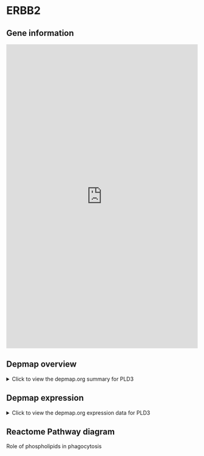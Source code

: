 <h1>ERBB2</h1>

<h2>Gene information</h2>
<iframe src="https://depmap.org/portal/gene/PLD3?tab=about" style="border:none;width:100%;height:800px"></iframe>

<h2>Depmap overview</h2>
<details>
  <summary>Click to view the depmap.org summary for PLD3</summary>
  <iframe src="https://depmap.org/portal/gene/PLD3?tab=overview" style="border:none;width:100%;height:800px"></iframe>
</details>

<h2>Depmap expression</h2>
<details>
  <summary>Click to view the depmap.org expression data for PLD3</summary>
  <iframe src="https://depmap.org/portal/gene/PLD3?tab=characterization" style="border:none;width:100%;height:800px"></iframe>
</details>



<h2>Reactome Pathway diagram</h2>
Role of phospholipids in phagocytosis
<div id="diagramHolder"></div>

<script>
    //Creating the Reactome Diagram widget
    //Take into account a proxy needs to be set up in your server side pointing to www.reactome.org
    function onReactomeDiagramReady(){  //This function is automatically called when the widget code is ready to be used
        var diagram = Reactome.Diagram.create({
            "placeHolder" : "diagramHolder",
            "width" : 900,
            "height" : 500
        });

        //Initialising it to the "Hemostasis" pathway
        diagram.loadDiagram("R-HSA-2029485");

        //Adding different listeners

        diagram.onDiagramLoaded(function (loaded) {
            console.info("Loaded ", loaded);
            diagram.flagItems("BAD");
	    diagram.flagItems("Q92934");
            if (loaded == "R-HSA-2029485") diagram.selectItem("R-HSA-2029485");
        });

     }
</script>



